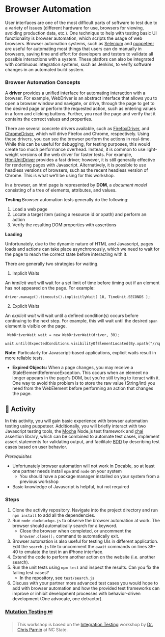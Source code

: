 # Browser Automation

User interfaces are one of the most difficult parts of software to test due to a variety of issues (different hardware for use, browsers for viewing, avoiding production data, etc.). One technique to help with testing basic UI functionality is browser automation, which scripts the usage of web browsers. Browser automation systems, such as [Selenium](https://www.selenium.dev/) and [puppeteer](https://pptr.dev/) are useful for automating most things that users can do manually in browsers, saving time and effort for developers and testers to validate all possible interactions with a system. These platfors can also be integrated with continuous integration systems, such as Jenkins, to verify software changes in an automated build system.

### Browser Automation Concepts

A **driver** provides a unified interface for automating interaction with a browser. For example, WebDriver is an abstract interface that allows you to open a browser window and navigate, or drive, through the page to get to the desired page or perform the requested action, such as entering values in a form and clicking buttons. Further, you read the page and verify that it contains the correct values and properties.

There are several concrete drivers available, such as [FirefoxDriver](https://www.selenium.dev/selenium/docs/api/dotnet/html/T_OpenQA_Selenium_Firefox_FirefoxDriver.htm), and [ChromeDriver](https://chromedriver.chromium.org/), which will drive Firefox and Chrome, respectively. Using these drivers, you can see the browser perform the actions in real-time. While this can be useful for debugging, for testing purposes, this would create too much performance overhead. Instead, it is common to use light-weight versions of the web driver for faster tests. For example, [HtmlUnitDriver](https://github.com/SeleniumHQ/selenium/wiki/HtmlUnitDriver) provides a fast driver; however, it is still generally effective for rendering pages with Javascript. Alternatively, it is possible to use headless versions of browsers, such as the recent headless version of Chrome. This is what we'll be using for this workshop.

In a browser, an html page is represented by **DOM**, a _document model_ consisting of a tree of elements, attributes, and values.

**Testing**
Browser automation tests generally do the following:
1. Load a web page
2. Locate a target item (using a resource id or xpath) and perform an action
3. Verify the resulting DOM properties with assertions

**Loading**

Unfortunately, due to the dynamic nature of HTML and Javascript, pages loads and actions can take place asynchronously, which we need to wait for the page to reach the correct state before interacting with it.

There are generally two strategies for waiting.

1. Implicit Waits

An _implicit wait_ will wait for a set limit of time before timing out if an element has not appeared on the page. For example:

```driver.manage().timeouts().implicitlyWait( 10, TimeUnit.SECONDS );```

2. Explicit Waits

An _explicit wait_ will wait until a defined condition(s) occurs before continuing to the next step. For example, this will wait until the desired `span` element is visible on the page.

```
 WebDriverWait wait = new WebDriverWait(driver, 30);
 wait.until(ExpectedConditions.visibilityOfElementLocated(By.xpath("//span[@id='currentCoffee']")));
```

**Note:** Particularly for Javascript-based applications, explicit waits result in more reliable tests.

* **Expired Objects:** When a page changes, you may receive a StaleElementReferenceException. This occurs when an element no longer appears in the page's DOM, but you're still trying to iteract with it. One way to avoid this problem is to store the raw value (String/int) you need from the WebElement before performing an action that changes the page.

## 📝 Activity

In this activity, you will gain basic experience with browser automation testing using puppeteer. Additionally, you will briefly interact with two Javascript testing tools, the [Mocha](https://mochajs.org/) Node.js test framework and [chai](https://www.chaijs.com/) assertion library, which can be combined to automate test cases, implement assert statements for validating output, and facilitate [BDD](https://medium.com/@connecttokc/behaviour-driven-testing-in-node-js-using-mocha-chai-5e0c85258bbe) by describing test cases based on user behavior.

_Prerequisites_
* Unfortunately browser automation will not work in Docable, so at least one partner needs install `npm` and `node` on your system
    * You should have a package manager installed on your system from a previous workshop
* Basic knowledge of Javascript is helpful, but not required

### Steps
1. Clone the activity repository. Navigate into the project directory and run `npm install` to add all the dependencies.
2. Run `node duckduckgo.js` to observe the browser automation at work. The browser should automatically search for a keyword.
    * Close the browser when completed, or uncomment the `browser.close();` command to automatically exit.
3. Browser automation is also useful for testing UIs in different application. Edit the `search.js` file to uncomment the `await` commands on lines 39-40 to emulate the test in an iPhone interface.
4. Extend the code to perform another action on the website (i.e. another search).
5. Run the unit tests using `npm test` and inspect the results. Can you fix the failing test cases?
    * In the repository, see `test/search.js`
6. Discuss with your partner more advanced test cases you would hope to add with browser automation and how the provided test frameworks can improve or inhibit development processes with behavior-driven development (One advocate, one detractor).

### [Mutation Testing ⏭️](Mutants.md)

> This workshop is based on the [Integration Testing](https://github.com/CSC-510/IntegrationTesting) workshop by [Dr. Chris Parnin](https://chrisparnin.me) at NC State.